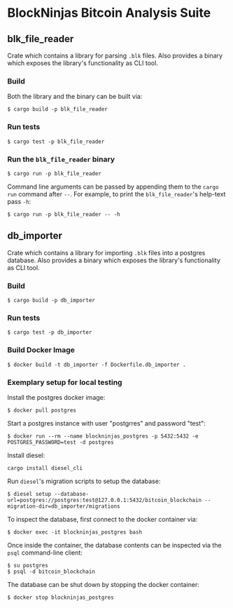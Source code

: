 # BlockNinjas Bitcoin Analysis Suite

## blk_file_reader

Crate which contains a library for parsing `.blk` files. Also provides a
binary which exposes the library's functionality as CLI tool.

### Build

Both the library and the binary can be built via:

```
$ cargo build -p blk_file_reader
```

### Run tests

```
$ cargo test -p blk_file_reader
```

### Run the `blk_file_reader` binary

```
$ cargo run -p blk_file_reader
```

Command line arguments can be passed by appending them to the `cargo run`
command after `--`. For example, to print the `blk_file_reader`'s help-text pass
`-h`:

```
$ cargo run -p blk_file_reader -- -h
```

## db_importer

Crate which contains a library for importing `.blk` files into a postgres
database. Also provides a binary which exposes the library's functionality as
CLI tool.

### Build

```
$ cargo build -p db_importer
```

### Run tests

```
$ cargo test -p db_importer
```

### Build Docker Image

```
$ docker build -t db_importer -f Dockerfile.db_importer .
```

### Exemplary setup for local testing

Install the postgres docker image:

```
$ docker pull postgres
```

Start a postgres instance with user "postgrres" and password "test":

```
$ docker run --rm --name blockninjas_postgres -p 5432:5432 -e POSTGRES_PASSWORD=test -d postgres
```

Install diesel:

```
cargo install diesel_cli
```

Run `diesel`'s migration scripts to setup the database:

```
$ diesel setup --database-url=postgres://postgres:test@127.0.0.1:5432/bitcoin_blockchain --migration-dir=db_importer/migrations
```

To inspect the database, first connect to the docker container via:

```
$ docker exec -it blockninjas_postgres bash
```

Once inside the container, the database contents can be inspected via the `psql`
command-line client:

```
$ su postgres
$ psql -d bitcoin_blockchain
```

The database can be shut down by stopping the docker container:

```
$ docker stop blockninjas_postgres
```
